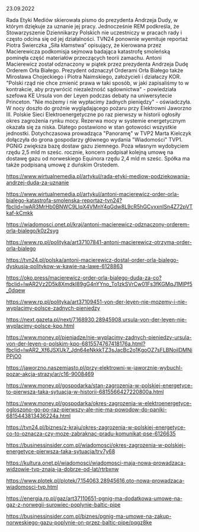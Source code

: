 23.09.2022

Rada Etyki Mediów skierowała pismo do prezydenta Andrzeja Dudy, w którym dziękuje za uznanie jej pracy. Jednocześnie REM podkreśla, że Stowarzyszenie Dziennikarzy Polskich nie uczestniczy w pracach rady i często odcina się od jej działalności. TVN24 ponownie wyemituje reportaż Piotra Świerczka „Siła kłamstwa” opisujący, że kierowana przez Macierewicza podkomisja sejmowa badająca katastrofę smoleńską pominęła część materiałów przeczących teorii zamachu. Antoni Macierewicz został odznaczony w piątek przez prezydenta Andrzeja Dudę Orderem Orła Białego. Prezydent odznaczył Orderami Orła Białego także Mirosława Chojeckiego i Piotra Naimskiego, założycieli i działaczy KOR. "Polski rząd nie chce zmienić prawa w taki sposób, w jaki zapisaliśmy to w kontrakcie, aby przywrócić niezależność sądownictwa" - powiedziała szefowa KE Ursula von der Leyen podczas debaty na uniwersytecie Princeton. "Nie możemy i nie wypłacimy żadnych pieniędzy" - oświadczyła. W nocy doszło do groźnie wyglądającego pożaru przy Elektrowni Jaworzno III. Polskie Sieci Elektroenergetyczne po raz pierwszy w historii ogłosiły okres zagrożenia rynku mocy. Rezerwa mocy w systemie energetycznym okazała się za niska. Dlatego postawiono w stan gotowości wszystkie jednostki. Dotychczasowa prowadząca "Panoramę" w TVP2 Marta Kielczyk dołączyła do grona gospodarzy głównego wydania "Wiadomości" TVP1. PGNiG zwiększa bazę dostaw gazu ziemnego. Poza własnym wydobyciem rzędu 2,5 mld m sześc. rocznie, koncern podpisał kolejną umowę na dostawę gazu od norweskiego Equinora rzędu 2,4 mld m sześc. Spółka ma także podpisaną umowę z duńskim Orstedem.

https://www.wirtualnemedia.pl/artykul/rada-etyki-mediow-podziekowania-andrzej-duda-za-uznanie

https://www.wirtualnemedia.pl/artykul/antoni-macierewicz-order-orla-bialego-katastrofa-smolenska-reportaz-tvn24?fbclid=IwAR3MrHb0BNWC9LIqX4VMnY4qGdw8L9cR5hGCvxxnISn4Z72pVTkaf-kCmkk

https://wiadomosci.onet.pl/kraj/antoni-macierewicz-odznaczony-orderem-orla-bialego/k0z2syg

https://www.rp.pl/polityka/art37107841-antoni-macierewicz-otrzyma-order-orla-bialego

https://tvn24.pl/polska/antoni-macierewicz-dostal-order-orla-bialego-dyskusja-politykow-w-kawie-na-lawe-6128863

https://oko.press/macierewicz-order-orla-bialego-duda-za-co?fbclid=IwAR2Vz2D5k8XmdkI89gG4nYYno_To1zkSVrCw01Fs3fKGMqJ1MlPf5_0dqew

https://www.rp.pl/polityka/art37109451-von-der-leyen-nie-mozemy-i-nie-wyplacimy-polsce-zadnych-pieniedzy

https://next.gazeta.pl/next/7,168930,28945908,ursula-von-der-leyen-nie-wyplacimy-polsce-kpo.html

https://www.money.pl/pieniadze/nie-wyplacimy-zadnych-pieniedzy-ursula-von-der-leyen-o-polskim-kpo-6815574767418176a.html?fbclid=IwAR2_Xf6JSXUk7_Jdn64eNkkkTZ3sJacBc2o1KgoOZ7sFLBNoilDMNiPPjO0

https://jaworzno.naszemiasto.pl/przy-elektrowni-w-jaworznie-wybuchl-pozar-akcja-strazy/ar/c16-9008469

https://www.money.pl/gospodarka/stan-zagrozenia-w-polskiej-energetyce-to-pierwsza-taka-sytuacja-w-historii-6815566427220800a.html

https://www.money.pl/gospodarka/okres-zagrozenia-w-elektroenergetyce-ogloszono-go-po-raz-pierwszy-ale-nie-ma-powodow-do-paniki-6815443813436224a.html

https://tvn24.pl/biznes/z-kraju/okres-zagrozenia-w-polskiej-energetyce-co-to-oznacza-czy-moze-zabraknac-pradu-komunikat-pse-6126635

https://businessinsider.com.pl/wiadomosci/okres-zagrozenia-w-polskiej-energetyce-pierwsza-taka-sytuacja/trv7y68

https://kultura.onet.pl/wiadomosci/wiadomosci-maja-nowa-prowadzaca-widzowie-tvp-znaja-ja-dobrze-od-lat/rtrbxnw

https://www.plotek.pl/plotek/7,154063,28945616,oto-nowa-prowadzaca-wiadomosci-tvp.html

https://energia.rp.pl/gaz/art37110651-pgnig-ma-dodatkowa-umowe-na-gaz-z-norwegii-surowiec-poplynie-baltic-pipe

https://businessinsider.com.pl/biznes/pgnig-ma-umowe-na-zakup-norweskiego-gazu-poplynie-on-przez-baltic-pipe/pqgz8ke
